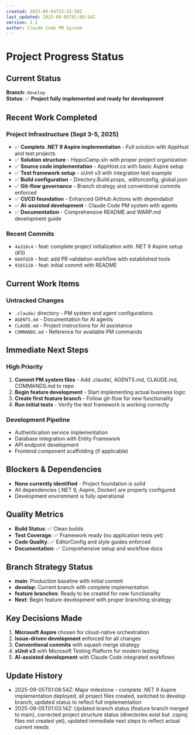 ```yaml
---
created: 2025-09-04T22:32:50Z
last_updated: 2025-09-05T01:08:54Z
version: 1.2
author: Claude Code PM System
---
```


# Project Progress Status

## Current Status
**Branch**: `develop`  
**Status**: ✅ **Project fully implemented and ready for development**

## Recent Work Completed

### Project Infrastructure (Sept 3-5, 2025)
- ✅ **Complete .NET 9 Aspire implementation** - Full solution with AppHost and test projects
- ✅ **Solution structure** - HippoCamp.sln with proper project organization
- ✅ **Source code implementation** - AppHost.cs with basic Aspire setup
- ✅ **Test framework setup** - xUnit v3 with integration test example
- ✅ **Build configuration** - Directory.Build.props, .editorconfig, global.json
- ✅ **Git-flow governance** - Branch strategy and conventional commits enforced
- ✅ **CI/CD foundation** - Enhanced GitHub Actions with dependabot
- ✅ **AI-assisted development** - Claude Code PM system with agents
- ✅ **Documentation** - Comprehensive README and WARP.md development guide

### Recent Commits
- `4a316c4` - feat: complete project initialization with .NET 9 Aspire setup (#3)
- `66dfd28` - feat: add PR validation workflow with established tools  
- `9165128` - feat: initial commit with README

## Current Work Items

### Untracked Changes
- `.claude/` directory - PM system and agent configurations  
- `AGENTS.md` - Documentation for AI agents
- `CLAUDE.md` - Project instructions for AI assistance
- `COMMANDS.md` - Reference for available PM commands

## Immediate Next Steps

### High Priority
1. **Commit PM system files** - Add .claude/, AGENTS.md, CLAUDE.md, COMMANDS.md to repo
2. **Begin feature development** - Start implementing actual business logic
3. **Create first feature branch** - Follow git-flow for new functionality
4. **Run initial tests** - Verify the test framework is working correctly

### Development Pipeline
- Authentication service implementation
- Database integration with Entity Framework
- API endpoint development
- Frontend component scaffolding (if applicable)

## Blockers & Dependencies
- **None currently identified** - Project foundation is solid
- All dependencies (.NET 9, Aspire, Docker) are properly configured
- Development environment is fully operational

## Quality Metrics
- **Build Status**: ✅ Clean builds
- **Test Coverage**: ✅ Framework ready (no application tests yet)
- **Code Quality**: ✅ EditorConfig and style guides enforced
- **Documentation**: ✅ Comprehensive setup and workflow docs

## Branch Strategy Status
- **main**: Production baseline with initial commit
- **develop**: Current branch with complete implementation
- **feature branches**: Ready to be created for new functionality  
- **Next**: Begin feature development with proper branching strategy

## Key Decisions Made
1. **Microsoft Aspire** chosen for cloud-native orchestration
2. **Issue-driven development** enforced for all changes
3. **Conventional commits** with squash merge strategy
4. **xUnit v3** with Microsoft Testing Platform for modern testing
5. **AI-assisted development** with Claude Code integrated workflows

## Update History
- 2025-09-05T01:08:54Z: Major milestone - complete .NET 9 Aspire implementation deployed, all project files created, switched to develop branch, updated status to reflect full implementation
- 2025-09-05T01:03:14Z: Updated branch status (feature branch merged to main), corrected project structure status (directories exist but .csproj files not created yet), updated immediate next steps to reflect actual current needs
